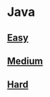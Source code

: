 # Java

## [Easy](https://github.com/lsy-it-1995/Problems/tree/main/LeetCode/easy)

## [Medium](https://github.com/lsy-it-1995/Problems/tree/main/LeetCode/hard)

## [Hard](https://github.com/lsy-it-1995/Problems/tree/main/LeetCode/medium)